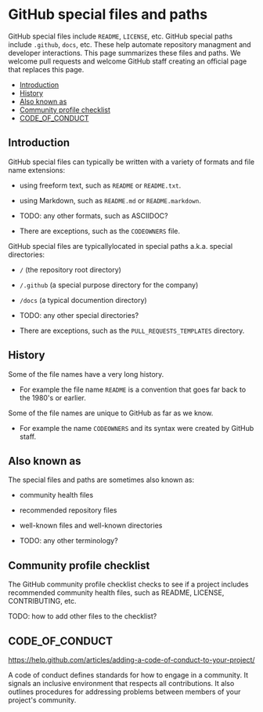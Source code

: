 # GitHub special files and paths

GitHub special files include `README`, `LICENSE`, etc. GitHub special paths include `.github`, `docs`, etc. These help automate repository managment and developer interactions.  This page summarizes these files and paths. We welcome pull requests and welcome GitHub staff creating an official page that replaces this page.

* [Introduction](#introduction)
* [History](#history)
* [Also known as](#also-known-as)
* [Community profile checklist](#community-profile-checklist)
* [CODE_OF_CONDUCT](#code_of_conduct)


## Introduction

GitHub special files can typically be written with a variety of formats and file name extensions:

  * using freeform text, such as `README` or `README.txt`.

  * using Markdown, such as `README.md` or `README.markdown`.

  * TODO: any other formats, such as ASCIIDOC?
 
  * There are exceptions, such as the `CODEOWNERS` file.

GitHub special files are typicallylocated in special paths a.k.a. special directories:
 
  * `/` (the repository root directory)

  * `/.github` (a special purpose directory for the company)

  * `/docs` (a typical documention directory)

  * TODO: any other special directories?

  * There are exceptions, such as the `PULL_REQUESTS_TEMPLATES` directory.


## History

Some of the file names have a very long history.

  * For example the file name `README` is a convention that goes far back to the 1980's or earlier. 

Some of the file names are unique to GitHub as far as we know.

  * For example the name `CODEOWNERS` and its syntax were created by GitHub staff.


## Also known as

The special files and paths are sometimes also known as:

  * community health files

  * recommended repository files

  * well-known files and well-known directories 

  * TODO: any other terminology?


## Community profile checklist

The GitHub community profile checklist checks to see if a project includes recommended community health files, such as README, LICENSE, CONTRIBUTING, etc.

TODO: how to add other files to the checklist?


## CODE_OF_CONDUCT

https://help.github.com/articles/adding-a-code-of-conduct-to-your-project/

A code of conduct defines standards for how to engage in a community. It signals an inclusive environment that respects all contributions. It also outlines procedures for addressing problems between members of your project's community. 



